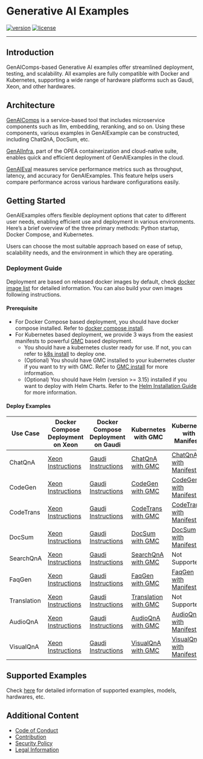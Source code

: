 # Generative AI Examples

[![version](https://img.shields.io/badge/release-0.9-green)](https://github.com/opea-project/GenAIExamples/releases)
[![license](https://img.shields.io/badge/license-Apache%202-blue)](https://github.com/intel/neural-compressor/blob/master/LICENSE)

---

## Introduction

GenAIComps-based Generative AI examples offer streamlined deployment, testing, and scalability. All examples are fully compatible with Docker and Kubernetes, supporting a wide range of hardware platforms such as Gaudi, Xeon, and other hardwares.

## Architecture

[GenAIComps](https://github.com/opea-project/GenAIComps) is a service-based tool that includes microservice components such as llm, embedding, reranking, and so on. Using these components, various examples in GenAIExample can be constructed, including ChatQnA, DocSum, etc.

[GenAIInfra](https://github.com/opea-project/GenAIInfra), part of the OPEA containerization and cloud-native suite, enables quick and efficient deployment of GenAIExamples in the cloud.

[GenAIEval](https://github.com/opea-project/GenAIEval) measures service performance metrics such as throughput, latency, and accuracy for GenAIExamples. This feature helps users compare performance across various hardware configurations easily.

## Getting Started

GenAIExamples offers flexible deployment options that cater to different user needs, enabling efficient use and deployment in various environments. Here’s a brief overview of the three primary methods: Python startup, Docker Compose, and Kubernetes.

Users can choose the most suitable approach based on ease of setup, scalability needs, and the environment in which they are operating.

### Deployment Guide

Deployment are based on released docker images by default, check [docker image list](./docker_images_list.md) for detailed information. You can also build your own images following instructions.

#### Prerequisite

- For Docker Compose based deployment, you should have docker compose installed. Refer to [docker compose install](https://docs.docker.com/compose/install/).
- For Kubernetes based deployment, we provide 3 ways from the easiest manifests to powerful [GMC](https://github.com/opea-project/GenAIInfra/tree/main/microservices-connector) based deployment.
  - You should have a kubernetes cluster ready for use. If not, you can refer to [k8s install](https://github.com/opea-project/docs/tree/main/guide/installation/k8s_install) to deploy one.
  - (Optional) You should have GMC installed to your kubernetes cluster if you want to try with GMC. Refer to [GMC install](https://github.com/opea-project/docs/blob/main/guide/installation/gmc_install/gmc_install.md) for more information.
  - (Optional) You should have Helm (version >= 3.15) installed if you want to deploy with Helm Charts. Refer to the [Helm Installation Guide](https://helm.sh/docs/intro/install/) for more information.

#### Deploy Examples

| Use Case    | Docker Compose<br/>Deployment on Xeon                                    | Docker Compose<br/>Deployment on Gaudi                                     | Kubernetes with GMC                                                | Kubernetes with Manifests                                        | Kubernetes with Helm Charts                                                                                        |
| ----------- | ------------------------------------------------------------------------ | -------------------------------------------------------------------------- | ------------------------------------------------------------------ | ---------------------------------------------------------------- | ------------------------------------------------------------------------------------------------------------------ |
| ChatQnA     | [Xeon Instructions](ChatQnA/docker_compose/intel/cpu/xeon/README.md)     | [Gaudi Instructions](ChatQnA/docker_compose/intel/hpu/gaudi/README.md)     | [ChatQnA with GMC](ChatQnA/kubernetes/intel/README_gmc.md)         | [ChatQnA with Manifests](ChatQnA/kubernetes/intel/README.md)     | [ChatQnA with Helm Charts](https://github.com/opea-project/GenAIInfra/tree/main/helm-charts/chatqna/README.md)     |
| CodeGen     | [Xeon Instructions](CodeGen/docker_compose/intel/cpu/xeon/README.md)     | [Gaudi Instructions](CodeGen/docker_compose/intel/hpu/gaudi/README.md)     | [CodeGen with GMC](CodeGen/kubernetes/intel/README_gmc.md)         | [CodeGen with Manifests](CodeGen/kubernetes/intel/README.md)     | [CodeGen with Helm Charts](https://github.com/opea-project/GenAIInfra/tree/main/helm-charts/codegen/README.md)     |
| CodeTrans   | [Xeon Instructions](CodeTrans/docker_compose/intel/cpu/xeon/README.md)   | [Gaudi Instructions](CodeTrans/docker_compose/intel/hpu/gaudi/README.md)   | [CodeTrans with GMC](CodeTrans/kubernetes/intel/README_gmc.md)     | [CodeTrans with Manifests](CodeTrans/kubernetes/intel/README.md) | [CodeTrans with Helm Charts](https://github.com/opea-project/GenAIInfra/tree/main/helm-charts/codetrans/README.md) |
| DocSum      | [Xeon Instructions](DocSum/docker_compose/intel/cpu/xeon/README.md)      | [Gaudi Instructions](DocSum/docker_compose/intel/hpu/gaudi/README.md)      | [DocSum with GMC](DocSum/kubernetes/intel/README_gmc.md)           | [DocSum with Manifests](DocSum/kubernetes/intel/README.md)       | [DocSum with Helm Charts](https://github.com/opea-project/GenAIInfra/tree/main/helm-charts/docsum/README.md)       |
| SearchQnA   | [Xeon Instructions](SearchQnA/docker_compose/intel/cpu/xeon/README.md)   | [Gaudi Instructions](SearchQnA/docker_compose/intel/hpu/gaudi/README.md)   | [SearchQnA with GMC](SearchQnA/kubernetes/intel/README_gmc.md)     | Not Supported                                                    | Not Supported                                                                                                      |
| FaqGen      | [Xeon Instructions](FaqGen/docker_compose/intel/cpu/xeon/README.md)      | [Gaudi Instructions](FaqGen/docker_compose/intel/hpu/gaudi/README.md)      | [FaqGen with GMC](FaqGen/kubernetes/intel/README_gmc.md)           | [FaqGen with Manifests](FaqGen/kubernetes/intel/README.md)       | Not Supported                                                                                                      |
| Translation | [Xeon Instructions](Translation/docker_compose/intel/cpu/xeon/README.md) | [Gaudi Instructions](Translation/docker_compose/intel/hpu/gaudi/README.md) | [Translation with GMC](Translation/kubernetes/intel/README_gmc.md) | Not Supported                                                    | Not Supported                                                                                                      |
| AudioQnA    | [Xeon Instructions](AudioQnA/docker_compose/intel/cpu/xeon/README.md)    | [Gaudi Instructions](AudioQnA/docker_compose/intel/hpu/gaudi/README.md)    | [AudioQnA with GMC](AudioQnA/kubernetes/intel/README_gmc.md)       | [AudioQnA with Manifests](AudioQnA/kubernetes/intel/README.md)   | Not Supported                                                                                                      |
| VisualQnA   | [Xeon Instructions](VisualQnA/docker_compose/intel/cpu/xeon/README.md)   | [Gaudi Instructions](VisualQnA/docker_compose/intel/hpu/gaudi/README.md)   | [VisualQnA with GMC](VisualQnA/kubernetes/intel/README_gmc.md)     | [VisualQnA with Manifests](VisualQnA/kubernetes/intel/README.md) | Not Supported                                                                                                      |

## Supported Examples

Check [here](./supported_examples.md) for detailed information of supported examples, models, hardwares, etc.

## Additional Content

- [Code of Conduct](https://github.com/opea-project/docs/tree/main/community/CODE_OF_CONDUCT.md)
- [Contribution](https://github.com/opea-project/docs/tree/main/community/CONTRIBUTING.md)
- [Security Policy](https://github.com/opea-project/docs/tree/main/community/SECURITY.md)
- [Legal Information](/LEGAL_INFORMATION.md)
